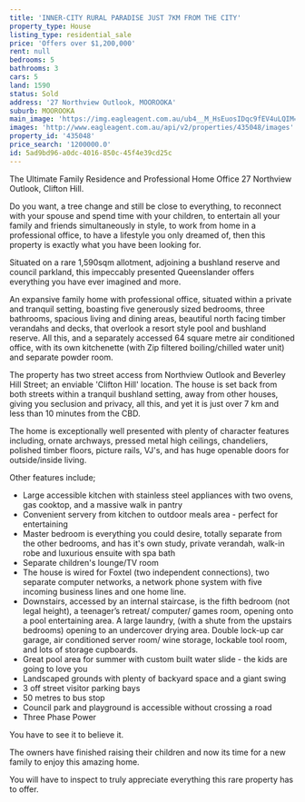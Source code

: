 ```yaml
---
title: 'INNER-CITY RURAL PARADISE JUST 7KM FROM THE CITY'
property_type: House
listing_type: residential_sale
price: 'Offers over $1,200,000'
rent: null
bedrooms: 5
bathrooms: 3
cars: 5
land: 1590
status: Sold
address: '27 Northview Outlook, MOOROOKA'
suburb: MOOROOKA
main_image: 'https://img.eagleagent.com.au/ub4__M_HsEuosIDqc9fEV4uLQIM=/1280x854/smart/https://s3-us-west-2.amazonaws.com/eagleagent-orig/images/6819965/106858252-image-M.jpg'
images: 'http://www.eagleagent.com.au/api/v2/properties/435048/images'
property_id: '435048'
price_search: '1200000.0'
id: 5ad9bd96-a0dc-4016-850c-45f4e39cd25c
---
```

The Ultimate Family Residence and Professional Home Office
27 Northview Outlook, Clifton Hill.

Do you want,
a tree change and still be close to everything,
to reconnect with your spouse and spend time with your children,
to entertain all your family and friends simultaneously in style,
to work from home in a professional office,
to have a lifestyle you only dreamed of,
then
this property is exactly what you have been looking for.

Situated on a rare 1,590sqm allotment, adjoining a bushland reserve and council parkland, this impeccably presented Queenslander offers everything you have ever imagined and more.

An expansive family home with professional office, situated within a private and tranquil setting, boasting five generously sized bedrooms, three bathrooms, spacious living and dining areas, beautiful north facing timber verandahs and decks, that overlook a resort style pool and bushland reserve. All this, and a separately accessed 64 square metre air conditioned office, with its own kitchenette (with Zip filtered boiling/chilled water unit) and separate powder room.

The property has two street access from Northview Outlook and Beverley Hill Street; an enviable 'Clifton Hill' location. The house is set back from both streets within a tranquil bushland setting, away from other houses, giving you seclusion and privacy, all this, and yet it is just over 7 km and less than 10 minutes from the CBD.

The home is exceptionally well presented with plenty of character features including, ornate archways, pressed metal high ceilings, chandeliers, polished timber floors, picture rails, VJ's, and has huge openable doors for outside/inside living.

Other features include;
*  Large accessible kitchen with stainless steel appliances with two ovens, gas cooktop, and a massive walk in pantry
*  Convenient servery from kitchen to outdoor meals area - perfect for entertaining
*  Master bedroom is everything you could desire, totally separate from the other bedrooms, and has it's own study, private verandah, walk-in robe and luxurious ensuite with spa bath
*  Separate children's lounge/TV room
*  The house is wired for Foxtel (two independent connections), two separate computer networks, a network phone system with five incoming business lines and one home line.
*  Downstairs, accessed by an internal staircase, is the fifth bedroom (not legal height), a teenager’s retreat/ computer/ games room, opening onto a pool entertaining area. A large laundry, (with a shute from the upstairs bedrooms) opening to an undercover drying area. Double lock-up car garage, air conditioned server room/ wine storage, lockable tool room, and lots of storage cupboards.
*  Great pool area for summer with custom built water slide - the kids are going to love you
*  Landscaped grounds with plenty of backyard space and a giant swing
*  3 off street visitor parking bays
*  50 metres to bus stop
*  Council park and playground is accessible without crossing a road
*  Three Phase Power

You have to see it to believe it.

The owners have finished raising their children and now its time for a new family to enjoy this amazing home.

You will have to inspect to truly appreciate everything this rare property has to offer.